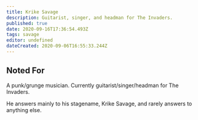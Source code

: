 ```yaml
---
title: Krike Savage
description: Guitarist, singer, and headman for The Invaders.
published: true
date: 2020-09-16T17:36:54.493Z
tags: savage
editor: undefined
dateCreated: 2020-09-06T16:55:33.244Z
---
```


Noted For
---------

A punk/grunge musician. Currently guitarist/singer/headman for The Invaders.

He answers mainly to his stagename, Krike Savage, and rarely answers to anything else.